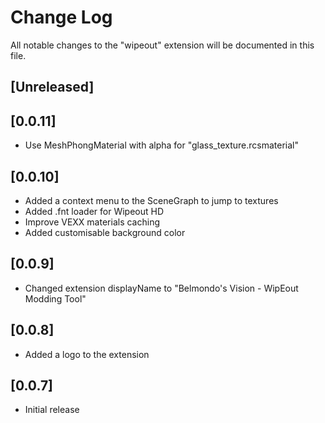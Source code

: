 # Change Log

All notable changes to the "wipeout" extension will be documented in this file.

## [Unreleased]

## [0.0.11]

 - Use MeshPhongMaterial with alpha for "glass_texture.rcsmaterial"

## [0.0.10]

 - Added a context menu to the SceneGraph to jump to textures
 - Added .fnt loader for Wipeout HD
 - Improve VEXX materials caching
 - Added customisable background color
 
## [0.0.9]

 - Changed extension displayName to "Belmondo's Vision - WipEout Modding Tool"

## [0.0.8]

 - Added a logo to the extension

## [0.0.7]

- Initial release
